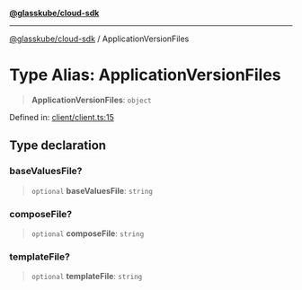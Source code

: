 [**@glasskube/cloud-sdk**](../README.md)

***

[@glasskube/cloud-sdk](../README.md) / ApplicationVersionFiles

# Type Alias: ApplicationVersionFiles

> **ApplicationVersionFiles**: `object`

Defined in: [client/client.ts:15](https://github.com/glasskube/distr/blob/80de58e6e72221ca696881996e5ae90ce94cd9cf/sdk/js/src/client/client.ts#L15)

## Type declaration

### baseValuesFile?

> `optional` **baseValuesFile**: `string`

### composeFile?

> `optional` **composeFile**: `string`

### templateFile?

> `optional` **templateFile**: `string`

